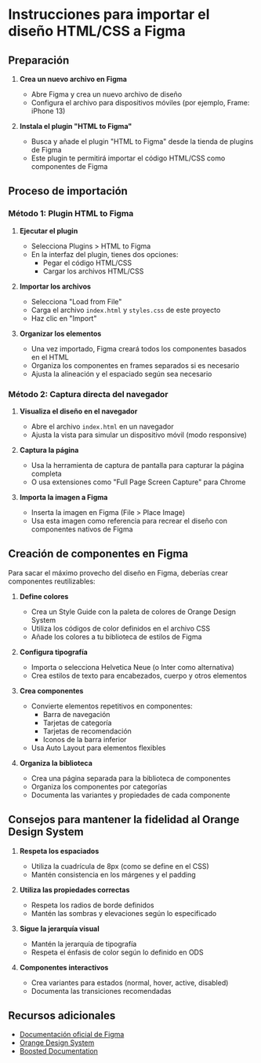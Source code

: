 # Instrucciones para importar el diseño HTML/CSS a Figma

## Preparación

1. **Crea un nuevo archivo en Figma**
   - Abre Figma y crea un nuevo archivo de diseño
   - Configura el archivo para dispositivos móviles (por ejemplo, Frame: iPhone 13)

2. **Instala el plugin "HTML to Figma"**
   - Busca y añade el plugin "HTML to Figma" desde la tienda de plugins de Figma
   - Este plugin te permitirá importar el código HTML/CSS como componentes de Figma

## Proceso de importación

### Método 1: Plugin HTML to Figma

1. **Ejecutar el plugin**
   - Selecciona Plugins > HTML to Figma
   - En la interfaz del plugin, tienes dos opciones:
     - Pegar el código HTML/CSS
     - Cargar los archivos HTML/CSS

2. **Importar los archivos**
   - Selecciona "Load from File"
   - Carga el archivo `index.html` y `styles.css` de este proyecto
   - Haz clic en "Import"

3. **Organizar los elementos**
   - Una vez importado, Figma creará todos los componentes basados en el HTML
   - Organiza los componentes en frames separados si es necesario
   - Ajusta la alineación y el espaciado según sea necesario

### Método 2: Captura directa del navegador

1. **Visualiza el diseño en el navegador**
   - Abre el archivo `index.html` en un navegador
   - Ajusta la vista para simular un dispositivo móvil (modo responsive)

2. **Captura la página**
   - Usa la herramienta de captura de pantalla para capturar la página completa
   - O usa extensiones como "Full Page Screen Capture" para Chrome

3. **Importa la imagen a Figma**
   - Inserta la imagen en Figma (File > Place Image)
   - Usa esta imagen como referencia para recrear el diseño con componentes nativos de Figma

## Creación de componentes en Figma

Para sacar el máximo provecho del diseño en Figma, deberías crear componentes reutilizables:

1. **Define colores**
   - Crea un Style Guide con la paleta de colores de Orange Design System
   - Utiliza los códigos de color definidos en el archivo CSS
   - Añade los colores a tu biblioteca de estilos de Figma

2. **Configura tipografía**
   - Importa o selecciona Helvetica Neue (o Inter como alternativa)
   - Crea estilos de texto para encabezados, cuerpo y otros elementos

3. **Crea componentes**
   - Convierte elementos repetitivos en componentes:
     - Barra de navegación
     - Tarjetas de categoría
     - Tarjetas de recomendación
     - Iconos de la barra inferior
   - Usa Auto Layout para elementos flexibles

4. **Organiza la biblioteca**
   - Crea una página separada para la biblioteca de componentes
   - Organiza los componentes por categorías
   - Documenta las variantes y propiedades de cada componente

## Consejos para mantener la fidelidad al Orange Design System

1. **Respeta los espaciados**
   - Utiliza la cuadrícula de 8px (como se define en el CSS)
   - Mantén consistencia en los márgenes y el padding

2. **Utiliza las propiedades correctas**
   - Respeta los radios de borde definidos
   - Mantén las sombras y elevaciones según lo especificado

3. **Sigue la jerarquía visual**
   - Mantén la jerarquía de tipografía
   - Respeta el énfasis de color según lo definido en ODS

4. **Componentes interactivos**
   - Crea variantes para estados (normal, hover, active, disabled)
   - Documenta las transiciones recomendadas

## Recursos adicionales

- [Documentación oficial de Figma](https://help.figma.com/)
- [Orange Design System](https://system.design.orange.com/)
- [Boosted Documentation](https://boosted.orange.com/)
